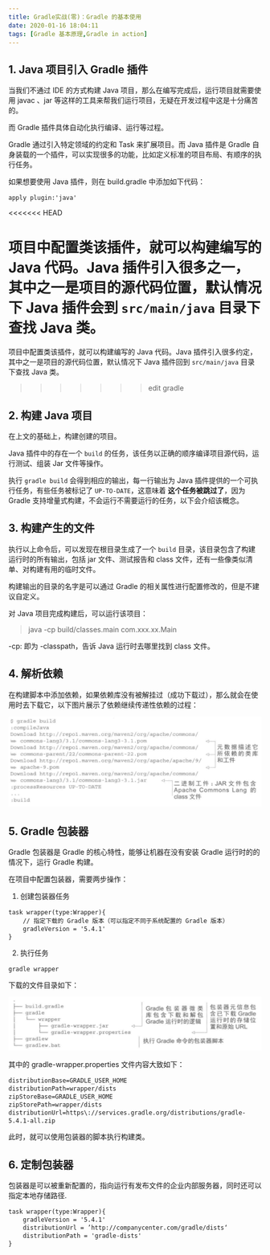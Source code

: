 ```yaml
---
title: Gradle实战(零)：Gradle 的基本使用
date: 2020-01-16 18:04:11
tags: [Gradle 基本原理,Gradle in action]
---
```

## 1. Java 项目引入 Gradle 插件

当我们不通过 IDE 的方式构建 Java 项目，那么在编写完成后，运行项目就需要使用 javac 、jar 等这样的工具来帮我们运行项目，无疑在开发过程中这是十分痛苦的。

而 Gradle 插件具体自动化执行编译、运行等过程。

Gradle 通过引入特定领域的约定和 Task 来扩展项目。而 Java 插件是 Gradle 自身装载的一个插件，可以实现很多的功能，比如定义标准的项目布局、有顺序的执行任务。
<!-- more -->

如果想要使用 Java 插件，则在 build.gradle 中添加如下代码：

```
apply plugin:'java'
```
<<<<<<< HEAD

项目中配置类该插件，就可以构建编写的 Java 代码。Java 插件引入很多之一，其中之一是项目的源代码位置，默认情况下 Java 插件会到 `src/main/java` 目录下查找 Java 类。
=======
项目中配置类该插件，就可以构建编写的 Java 代码。Java 插件引入很多约定，其中之一是项目的源代码位置，默认情况下 Java 插件回到 `src/main/java` 目录下查找 Java 类。
>>>>>>> edit gradle

## 2. 构建 Java 项目

在上文的基础上，构建创建的项目。

Java 插件中的存在一个 `build` 的任务，该任务以正确的顺序编译项目源代码，运行测试、组装 Jar 文件等操作。

执行 `gradle build` 会得到相应的输出，每一行输出为 Java 插件提供的一个可执行任务，有些任务被标记了 `UP-TO-DATE`，这意味着 **这个任务被跳过了**，因为 Gradle 支持增量式构建，不会运行不需要运行的任务，以下会介绍该概念。

## 3. 构建产生的文件

执行以上命令后，可以发现在根目录生成了一个 `build` 目录，该目录包含了构建运行时的所有输出，包括 jar 文件、测试报告和 class 文件，还有一些像类似清单、对构建有用的临时文件。

构建输出的目录的名字是可以通过 Gradle 的相关属性进行配置修改的，但是不建议自定义。

对 Java 项目完成构建后，可以运行该项目：

> java -cp build/classes.main com.xxx.xx.Main

-cp: 即为 -classpath，告诉 Java 运行时去哪里找到 class 文件。

## 4. 解析依赖

在构建脚本中添加依赖，如果依赖库没有被解挂过（成功下载过），那么就会在使用时去下载它，以下图片展示了依赖继续传递性依赖的过程：

![](./Gradle实战-零/2020_01_16_05.png)

<!-- {% img 2020_01_16_05.png %} -->


## 5. Gradle  包装器

Gradle 包装器是 Gradle 的核心特性，能够让机器在没有安装 Gradle 运行时的的情况下，运行 Gradle 构建。

在项目中配置包装器，需要两步操作：

1. 创建包装器任务

```
task wrapper(type:Wrapper){
    // 指定下载的 Gradle 版本（可以指定不同于系统配置的 Gradle 版本）
    gradleVersion = '5.4.1'
}
```

2. 执行任务

```
gradle wrapper
```

下载的文件目录如下：

![](./Gradle实战-零/2020_01_16_06.png)

其中的 gradle-wrapper.properties 文件内容大致如下：

```
distributionBase=GRADLE_USER_HOME
distributionPath=wrapper/dists
zipStoreBase=GRADLE_USER_HOME
zipStorePath=wrapper/dists
distributionUrl=https\://services.gradle.org/distributions/gradle-5.4.1-all.zip
```

此时，就可以使用包装器的脚本执行构建类。


## 6. 定制包装器

包装器是可以被重新配置的，指向运行有发布文件的企业内部服务器，同时还可以指定本地存储路径.

```
task wrapper(type:Wrapper){
    gradleVersion = '5.4.1'
    distributionUrl = ’http://companycenter.com/gradle/dists‘
    distributionPath = 'gradle-dists'
}
```